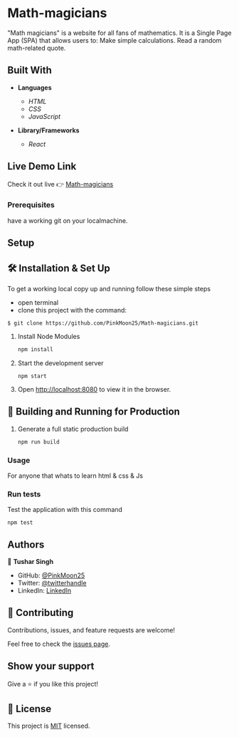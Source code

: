# Math-magicians

 "Math magicians" is a website for all fans of mathematics. It is a Single Page App (SPA) that allows users to:
   Make simple calculations.
   Read a random math-related quote.

## Built With

- **Languages**

  - *HTML*
  - *CSS*
  - *JavaScript*

- **Library/Frameworks**
   - *React*

 
## Live Demo Link

   Check it out live :point_right: [Math-magicians](https://pinkmoon25.github.io/Math-magicians/)

### Prerequisites

have a working git on your localmachine.

## Setup


## 🛠 Installation & Set Up
To get a working local copy up and running follow these simple steps

- open terminal
- clone this project with the command:

```
$ git clone https://github.com/PinkMoon25/Math-magicians.git
```
1. Install Node Modules

   ```sh
   npm install
   ```

2. Start the development server

   ```
   npm start
   ```

3. Open [http://localhost:8080](http://localhost:8080) to view it in the browser.

## 🚀 Building and Running for Production

1. Generate a full static production build

   ```sh
   npm run build
   ```
### Usage
For anyone that whats to learn html & css & Js

### Run tests

Test the application with this command

```
npm test
```

## Authors

👤 **Tushar Singh**

- GitHub: [@PinkMoon25](https://github.com/PinkMoon25/)
- Twitter: [@twitterhandle](https://twitter.com/TusharS90674484)
- LinkedIn: [LinkedIn](https://www.linkedin.com/in/tushar-singh-6b063a14b/)
 
## 🤝 Contributing

Contributions, issues, and feature requests are welcome!

Feel free to check the [issues page](https://github.com/PinkMoon25/Math-magicians/issues/).

## Show your support

Give a ⭐️ if you like this project!

## 📝 License

This project is [MIT](./LICENSE) licensed.